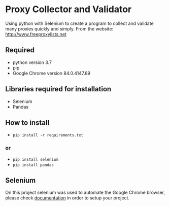 # Proxy Collector and Validator
Using python with Selenium to create a program to collect and validate many proxies quickly and simply.
From the website: http://www.freeproxylists.net

## Required 
- python version 3.7
- pip
- Google Chrome version 84.0.4147.89

## Libraries required for installation
- Selenium
- Pandas

## How to install
- `pip install -r requirements.txt`
### or
- `pip install selenium`
- `pip install pandas`

## Selenium
On this project selenium was used to automate the Google Chrome browser,  please check [documentation](https://selenium-python.readthedocs.io/index.html) in order to setup your project.
